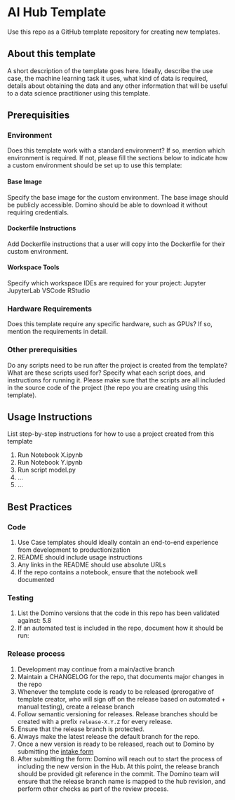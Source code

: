 # AI Hub Template

Use this repo as a GitHub template repository for creating new templates.

## About this template
A short description of the template goes here. Ideally, describe the use case, the machine learning task it uses, what kind of data is required, details about obtaining the data and any other information that will be useful to a data science practitioner using this template.

## Prerequisities

### Environment
Does this template work with a standard environment? If so, mention which environment is required. If not, please fill the sections below to indicate how a custom environment should be set up to use this template:

#### Base Image
Specify the base image for the custom environment. The base image should be publicly accessible. Domino should be able to download it without requiring credentials.

#### Dockerfile Instructions
Add Dockerfile instructions that a user will copy into the Dockerfile for their custom environment.

#### Workspace Tools
Specify which workspace IDEs are required for your project:
Jupyter
JupyterLab
VSCode
RStudio

### Hardware Requirements
Does this template require any specific hardware, such as GPUs? If so, mention the requirements in detail.

### Other prerequisities
Do any scripts need to be run after the project is created from the template? What are these scripts used for? Specify what each script does, and instructions for running it.
Please make sure that the scripts are all included in the source code of the project (the repo you are creating using this template).

## Usage Instructions
List step-by-step instructions for how to use a project created from this template

1. Run Notebook X.ipynb
2. Run Notebook Y.ipynb
3. Run script model.py
4. ...
5. ...

## Best Practices

### Code
1. Use Case templates should ideally contain an end-to-end experience from development to productionization
2. README should include usage instructions
3. Any links in the README should use absolute URLs
4. If the repo contains a notebook, ensure that the notebook well documented

### Testing
1. List the Domino versions that the code in this repo has been validated against: 5.8
2. If an automated test is included in the repo, document how it should be run:

### Release process
1. Development may continue from a main/active branch
2. Maintain a CHANGELOG for the repo, that documents major changes in the repo
3. Whenever the template code is ready to be released (prerogative of template creator, who will sign off on the release based on automated + manual testing), create a release branch
4. Follow semantic versioning for releases. Release branches should be created with a prefix ``release-X.Y.Z`` for every release.
5. Ensure that the release branch is protected.
6. Always make the latest release the default branch for the repo.
7. Once a new version is ready to be released, reach out to Domino by submitting the [intake form](https://docs.google.com/forms/d/e/1FAIpQLSe9OgI8eCzsu4WCyfG1xPV8C-xR9Wg--mo7Uq4UX1QBCEqyFw/viewform?usp=sf_link)
8. After submitting the form: Domino will reach out to start the process of including the new version in the Hub. At this point, the release branch should be provided git reference in the commit. The Domino team will ensure that the release branch name is mapped to the hub revision, and perform other checks as part of the review process.
